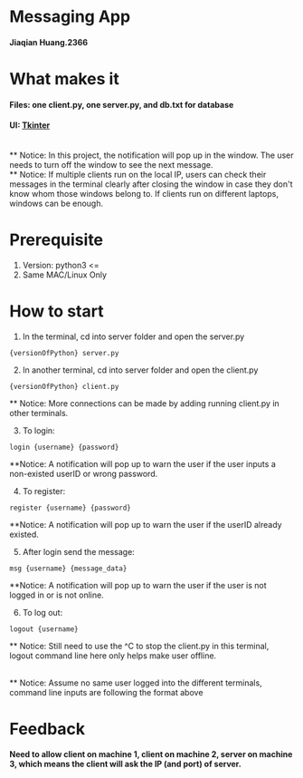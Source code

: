 
# Messaging App
#### Jiaqian Huang.2366

# What makes it
#### Files: one client.py, one server.py, and db.txt for database
#### UI: [Tkinter](https://docs.python.org/3/library/tkinter.html) 

<br />** Notice: In this project, the notification will pop up in the window. The user needs to turn off the window to see the next message. 
<br />** Notice: If multiple clients run on the local IP, users can check their messages in the terminal clearly after closing the window in case they don't know whom those windows belong to. If clients run on different laptops, windows can be enough.

# Prerequisite
1. Version: python3 <=
2. Same MAC/Linux Only

# How to start
1. ln the terminal, cd into server folder and open the server.py
```
{versionOfPython} server.py
```

2. ln another terminal, cd into server folder and open the client.py
```
{versionOfPython} client.py
```
** Notice: More connections can be made by adding running client.py in other terminals.

3. To login:
```
login {username} {password}
```
**Notice: A notification will pop up to warn the user if the user inputs a non-existed userID or wrong password.

4. To register:
```
register {username} {password}
```
**Notice: A notification will pop up to warn the user if the userID already existed.

5. After login send the message:
```
msg {username} {message_data}
```
**Notice: A notification will pop up to warn the user if the user is not logged in or is not online.

6. To log out:
```
logout {username}
```
** Notice: Still need to use the ^C to stop the client.py in this terminal, logout command line here only helps make user offline.

<br />** Notice: Assume no same user logged into the different terminals, command line inputs are following the format above

# Feedback
#### Need to allow client on machine 1, client on machine 2, server on machine 3, which means the client will ask the IP (and port) of server.

